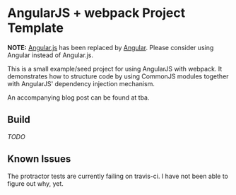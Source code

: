 AngularJS + webpack Project Template
=======================================

**NOTE:** [Angular.js](https://angularjs.org) has been replaced by [Angular](https://angular.io). Please consider using Angular instead of Angular.js.

This is a small example/seed project for using AngularJS with webpack. It demonstrates how to structure code by using CommonJS modules together with AngularJS' dependency injection mechanism.

An accompanying blog post can be found at tba.

Build
-----

*TODO*

Known Issues
------------

The protractor tests are currently failing on travis-ci. I have not been able to figure out why, yet.
